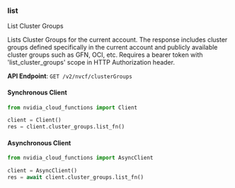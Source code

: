 
### list <a name="list"></a>
List Cluster Groups

Lists Cluster Groups for the current account. The response includes cluster  groups defined specifically in the current account and publicly available  cluster groups such as GFN, OCI, etc. Requires a bearer token with 'list_cluster_groups' scope in HTTP Authorization header. 

**API Endpoint**: `GET /v2/nvcf/clusterGroups`

#### Synchronous Client

```python
from nvidia_cloud_functions import Client

client = Client()
res = client.cluster_groups.list_fn()
```

#### Asynchronous Client

```python
from nvidia_cloud_functions import AsyncClient

client = AsyncClient()
res = await client.cluster_groups.list_fn()
```
